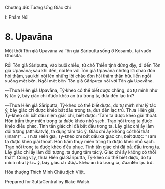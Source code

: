  

Chương 46: Tương Ưng Giác Chi

I: Phẩm Núi

# 8\. Upavāna

Một thời Tôn giả Upavāna và Tôn giả Sāriputta sống ở Kosambi, tại vườn Ghosita.

Rồi Tôn giả Sāriputta, vào buổi chiều, từ chỗ Thiền tịnh đứng dậy, đi đến Tôn giả Upavāna; sau khi đến, nói lên với Tôn giả Upavāna những lời chào đón hỏi thăm, sau khi nói lên những lời chào đón hỏi thăm thân hữu liền ngồi xuống một bên. Ngồi một bên, Tôn giả Sāriputta nói với Tôn giả Upavāna.

—Thưa Hiền giả Upavāna, Tỷ-kheo có thể biết được chăng, do tự mình như lý tác ý, bảy giác chi được khéo an trú trong ta, đưa đến lạc trú?

—Thưa Hiền giả Sāriputta, Tỷ-kheo có thể biết được, do tự mình như lý tác ý, bảy giác chi được khéo bắt đầu trong ta, đưa đến lạc trú. Thưa Hiền giả, Tỷ-kheo chỉ bắt đầu niệm giác chi, biết được: “Tâm ta được khéo giải thoát. Hôn trầm thụy miên trong ta được khéo nhổ sạch. Trạo hối trong ta được khéo điều phục. Tinh tấn giác chi đã bắt đầu trong ta. Lấy giác chi ấy làm đối tượng (atthikatvà), ta dụng tâm tác ý. Giác chi ấy không có thối thất (linàm)” … Thưa Hiền giả, Tỷ-kheo chỉ bắt đầu xả giác chi, biết được: “Tâm ta được khéo giải thoát. Hôn trầm thụy miên trong ta được khéo nhổ sạch. Trạo hối trong ta được khéo điều phục. Tinh tấn giác chi đã bắt đầu trong ta. Lấy giác chi ấy làm đối tượng, ta dụng tâm tác ý. Giác chi ấy không có thối thất”. Cũng vậy, thưa Hiền giả Sāriputta, Tỷ-kheo có thể biết được, do tự mình như lý tác ý, bảy giác chi được khéo an trú trong ta, đưa đến lạc trú.

Hòa thượng Thích Minh Châu dịch Việt.

Prepared for SuttaCentral by Blake Walsh.